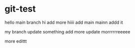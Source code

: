 # git-test
hello main branch
hi add more hiiii
add main
mainn addd it

my branch update something
add more update  morrrrrreeeee


more edittt














